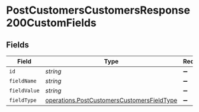 # PostCustomersCustomersResponse200CustomFields


## Fields

| Field                                                                                                    | Type                                                                                                     | Required                                                                                                 | Description                                                                                              |
| -------------------------------------------------------------------------------------------------------- | -------------------------------------------------------------------------------------------------------- | -------------------------------------------------------------------------------------------------------- | -------------------------------------------------------------------------------------------------------- |
| `id`                                                                                                     | *string*                                                                                                 | :heavy_minus_sign:                                                                                       | N/A                                                                                                      |
| `fieldName`                                                                                              | *string*                                                                                                 | :heavy_minus_sign:                                                                                       | N/A                                                                                                      |
| `fieldValue`                                                                                             | *string*                                                                                                 | :heavy_minus_sign:                                                                                       | N/A                                                                                                      |
| `fieldType`                                                                                              | [operations.PostCustomersCustomersFieldType](../../models/operations/postcustomerscustomersfieldtype.md) | :heavy_minus_sign:                                                                                       | N/A                                                                                                      |
